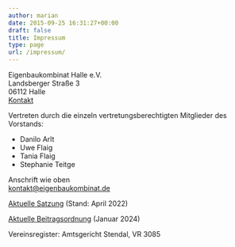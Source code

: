 ```yaml
---
author: marian
date: 2015-09-25 16:31:27+00:00
draft: false
title: Impressum
type: page
url: /impressum/
---
```


Eigenbaukombinat Halle e.V.  
Landsberger Straße 3  
06112 Halle  
[Kontakt](/kontakt)  

Vertreten durch die einzeln vertretungsberechtigten Mitglieder des Vorstands:

* Danilo Arlt
* Uwe Flaig
* Tania Flaig
* Stephanie Teitge

Anschrift wie oben  
[kontakt@eigenbaukombinat.de](mailto:kontakt@eigenbaukombinat.de)

[Aktuelle Satzung](/wp-content/uploads/2022/04/satzung-2022-04.pdf) (Stand: April 2022)  

[Aktuelle Beitragsordnung](/wp-content/uploads/2024/01/Beitragsordnung_2023-01-31.pdf) (Januar 2024)

Vereinsregister: Amtsgericht Stendal, VR 3085
